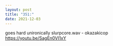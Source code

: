 ```yaml
---
layout: post
title: "351:"
date: 2021-12-03
---
```


goes hard unironically
 slurpcore.wav - okazakicop
https://youtu.be/SagEn0VI1xY
